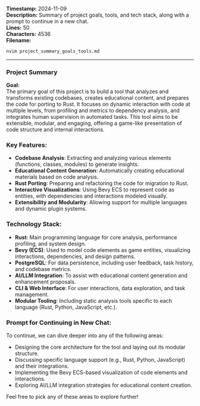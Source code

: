 **Timestamp:** 2024-11-09  
**Description:** Summary of project goals, tools, and tech stack, along with a prompt to continue in a new chat.  
**Lines:** 50  
**Characters:** 4536  
**Filename:**
```bash
nvim project_summary_goals_tools.md
```

---

### **Project Summary**

**Goal:**  
The primary goal of this project is to build a tool that analyzes and transforms existing codebases, creates educational content, and prepares the code for porting to Rust. It focuses on dynamic interaction with code at multiple levels, from profiling and metrics to dependency analysis, and integrates human supervision in automated tasks. This tool aims to be extensible, modular, and engaging, offering a game-like presentation of code structure and internal interactions.

### **Key Features:**

- **Codebase Analysis**: Extracting and analyzing various elements (functions, classes, modules) to generate insights.
- **Educational Content Generation**: Automatically creating educational materials based on code analysis.
- **Rust Porting**: Preparing and refactoring the code for migration to Rust.
- **Interactive Visualizations**: Using Bevy ECS to represent code as entities, with dependencies and interactions modeled visually.
- **Extensibility and Modularity**: Allowing support for multiple languages and dynamic plugin systems.

### **Technology Stack:**

- **Rust**: Main programming language for core analysis, performance profiling, and system design.
- **Bevy (ECS)**: Used to model code elements as game entities, visualizing interactions, dependencies, and design patterns.
- **PostgreSQL**: For data persistence, including user feedback, task history, and codebase metrics.
- **AI/LLM Integration**: To assist with educational content generation and enhancement proposals.
- **CLI & Web Interface**: For user interactions, data exploration, and task management.
- **Modular Tooling**: Including static analysis tools specific to each language (Rust, Python, JavaScript, etc.).

### **Prompt for Continuing in New Chat:**

To continue, we can dive deeper into any of the following areas:
- Designing the core architecture for the tool and laying out its modular structure.
- Discussing specific language support (e.g., Rust, Python, JavaScript) and their integrations.
- Implementing the Bevy ECS-based visualization of code elements and interactions.
- Exploring AI/LLM integration strategies for educational content creation.

Feel free to pick any of these areas to explore further!
